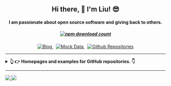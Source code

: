 
<h2 align="center">Hi there, 👋 I'm Liu! 😎</h2>

<h4 align="center">I am passionate about open source software and giving back to others.</h4>

<h5 align="center">
  <a href="https://www.npmjs.com/~og-liu" target="_blank">
    <img alt="npm download count" src="https://img.shields.io/badge/Total%20NPM%20DOWNLOAD-1.5K-231f20?style=for-the-badge&labelColor=bb161b&logo=npm" />
  </a>
</h5>

<p align="center">
  <a href="https://ogliu.com" target="_blank">
    <img alt="Blog" src="https://img.shields.io/badge/ogliu.com-0088f5?style=for-the-badge&labelColor=f0f0f0&logo=rss&logoColor=0088f5" />
  </a>
  <span>&nbsp;</span>
  <a href="https://mock.ogliu.com" target="_blank">
    <img alt="Mock Data" src="https://img.shields.io/badge/mock data-ed4956?style=for-the-badge&logo=javascript&logoColor=ed4956&labelColor=24292e" />
  </a>
  <span>&nbsp;</span>
  <a href="https://github.com/og-liu?tab=repositories" target="_blank">
    <img alt="Github Repositories" src="https://img.shields.io/badge/-repositories-24292e?style=for-the-badge&labelColor=30363c&logo=github" />
  </a>
</p>

---

<details>
  <summary>
    <strong>👆 👉 Homepages and examples for GitHub repositories. 👇<strong>
  </summary>
  <br>

| repositorie | homepage | language | stars | last commit | NPM downloads |
  | --- | --- | --- | --- | --- | --- |
| [vue-awesome-swiper](https://github.com/surmon-china/vue-awesome-swiper) | [`examples`](https://github.surmon.me/vue-awesome-swiper) | [![GitHub top language](https://img.shields.io/github/languages/top/surmon-china/vue-awesome-swiper?style=flat-square)](https://github.com/surmon-china/vue-awesome-swiper) | [![GitHub stars](https://img.shields.io/github/stars/surmon-china/vue-awesome-swiper?style=flat-square)](https://github.com/surmon-china/vue-awesome-swiper/stargazers) | [![GitHub last commit](https://img.shields.io/github/last-commit/surmon-china/vue-awesome-swiper?style=flat-square)](https://github.com/surmon-china/vue-awesome-swiper/commits/master) | [![NPM downloads](https://img.shields.io/npm/dw/vue-awesome-swiper?style=flat-square&amp;label=npm%20downloads)](https://www.npmjs.com/package/vue-awesome-swiper)
| [vue-quill-editor](https://github.com/surmon-china/vue-quill-editor) | [`examples`](https://github.surmon.me/vue-quill-editor) | [![GitHub top language](https://img.shields.io/github/languages/top/surmon-china/vue-quill-editor?style=flat-square)](https://github.com/surmon-china/vue-quill-editor) | [![GitHub stars](https://img.shields.io/github/stars/surmon-china/vue-quill-editor?style=flat-square)](https://github.com/surmon-china/vue-quill-editor/stargazers) | [![GitHub last commit](https://img.shields.io/github/last-commit/surmon-china/vue-quill-editor?style=flat-square)](https://github.com/surmon-china/vue-quill-editor/commits/master) | [![NPM downloads](https://img.shields.io/npm/dw/vue-quill-editor?style=flat-square&amp;label=npm%20downloads)](https://www.npmjs.com/package/vue-quill-editor)
| [vue-video-player](https://github.com/surmon-china/vue-video-player) | [`examples`](https://github.surmon.me/vue-video-player) | [![GitHub top language](https://img.shields.io/github/languages/top/surmon-china/vue-video-player?style=flat-square)](https://github.com/surmon-china/vue-video-player) | [![GitHub stars](https://img.shields.io/github/stars/surmon-china/vue-video-player?style=flat-square)](https://github.com/surmon-china/vue-video-player/stargazers) | [![GitHub last commit](https://img.shields.io/github/last-commit/surmon-china/vue-video-player?style=flat-square)](https://github.com/surmon-china/vue-video-player/commits/master) | [![NPM downloads](https://img.shields.io/npm/dw/vue-video-player?style=flat-square&amp;label=npm%20downloads)](https://www.npmjs.com/package/vue-video-player)
| [vue-codemirror](https://github.com/surmon-china/vue-codemirror) | [`examples`](https://github.surmon.me/vue-codemirror) | [![GitHub top language](https://img.shields.io/github/languages/top/surmon-china/vue-codemirror?style=flat-square)](https://github.com/surmon-china/vue-codemirror) | [![GitHub stars](https://img.shields.io/github/stars/surmon-china/vue-codemirror?style=flat-square)](https://github.com/surmon-china/vue-codemirror/stargazers) | [![GitHub last commit](https://img.shields.io/github/last-commit/surmon-china/vue-codemirror?style=flat-square)](https://github.com/surmon-china/vue-codemirror/commits/master) | [![NPM downloads](https://img.shields.io/npm/dw/vue-codemirror?style=flat-square&amp;label=npm%20downloads)](https://www.npmjs.com/package/vue-codemirror)
| [vue-touch-ripple](https://github.com/surmon-china/vue-touch-ripple) | [`examples`](https://github.surmon.me/vue-touch-ripple) | [![GitHub top language](https://img.shields.io/github/languages/top/surmon-china/vue-touch-ripple?style=flat-square)](https://github.com/surmon-china/vue-touch-ripple) | [![GitHub stars](https://img.shields.io/github/stars/surmon-china/vue-touch-ripple?style=flat-square)](https://github.com/surmon-china/vue-touch-ripple/stargazers) | [![GitHub last commit](https://img.shields.io/github/last-commit/surmon-china/vue-touch-ripple?style=flat-square)](https://github.com/surmon-china/vue-touch-ripple/commits/master) | [![NPM downloads](https://img.shields.io/npm/dw/vue-touch-ripple?style=flat-square&amp;label=npm%20downloads)](https://www.npmjs.com/package/vue-touch-ripple)
| [vue-drag-zone](https://github.com/surmon-china/vue-drag-zone) | [`examples`](https://github.surmon.me/vue-drag-zone) | [![GitHub top language](https://img.shields.io/github/languages/top/surmon-china/vue-drag-zone?style=flat-square)](https://github.com/surmon-china/vue-drag-zone) | [![GitHub stars](https://img.shields.io/github/stars/surmon-china/vue-drag-zone?style=flat-square)](https://github.com/surmon-china/vue-drag-zone/stargazers) | [![GitHub last commit](https://img.shields.io/github/last-commit/surmon-china/vue-drag-zone?style=flat-square)](https://github.com/surmon-china/vue-drag-zone/commits/master) | [![NPM downloads](https://img.shields.io/npm/dw/vue-drag-zone?style=flat-square&amp;label=npm%20downloads)](https://www.npmjs.com/package/vue-drag-zone)
| [ngx-quill-editor](https://github.com/surmon-china/ngx-quill-editor) | [`examples`](https://github.surmon.me/ngx-quill-editor) | [![GitHub top language](https://img.shields.io/github/languages/top/surmon-china/ngx-quill-editor?style=flat-square)](https://github.com/surmon-china/ngx-quill-editor) | [![GitHub stars](https://img.shields.io/github/stars/surmon-china/ngx-quill-editor?style=flat-square)](https://github.com/surmon-china/ngx-quill-editor/stargazers) | [![GitHub last commit](https://img.shields.io/github/last-commit/surmon-china/ngx-quill-editor?style=flat-square)](https://github.com/surmon-china/ngx-quill-editor/commits/master) | [![NPM downloads](https://img.shields.io/npm/dw/ngx-quill-editor?style=flat-square&amp;label=npm%20downloads)](https://www.npmjs.com/package/ngx-quill-editor)
| [simple-netease-cloud-music](https://github.com/surmon-china/simple-netease-cloud-music) | [`online service`](https://surmon.me/music) | [![GitHub top language](https://img.shields.io/github/languages/top/surmon-china/simple-netease-cloud-music?style=flat-square)](https://github.com/surmon-china/simple-netease-cloud-music) | [![GitHub stars](https://img.shields.io/github/stars/surmon-china/simple-netease-cloud-music?style=flat-square)](https://github.com/surmon-china/simple-netease-cloud-music/stargazers) | [![GitHub last commit](https://img.shields.io/github/last-commit/surmon-china/simple-netease-cloud-music?style=flat-square)](https://github.com/surmon-china/simple-netease-cloud-music/commits/master) | [![NPM downloads](https://img.shields.io/npm/dw/simple-netease-cloud-music?style=flat-square&amp;label=npm%20downloads)](https://www.npmjs.com/package/simple-netease-cloud-music)
| [emoji-233333](https://github.com/surmon-china/emoji-233333) | [`examples`](https://github.surmon.me/emoji-233333/dev) | [![GitHub top language](https://img.shields.io/github/languages/top/surmon-china/emoji-233333?style=flat-square)](https://github.com/surmon-china/emoji-233333) | [![GitHub stars](https://img.shields.io/github/stars/surmon-china/emoji-233333?style=flat-square)](https://github.com/surmon-china/emoji-233333/stargazers) | [![GitHub last commit](https://img.shields.io/github/last-commit/surmon-china/emoji-233333?style=flat-square)](https://github.com/surmon-china/emoji-233333/commits/master) | [![NPM downloads](https://img.shields.io/npm/dw/emoji-233333?style=flat-square&amp;label=npm%20downloads)](https://www.npmjs.com/package/emoji-233333)
| [javascript-gobang](https://github.com/surmon-china/javascript-gobang) | [`examples`](https://github.surmon.me/javascript-gobang/gobang.dom.html) | [![GitHub top language](https://img.shields.io/github/languages/top/surmon-china/javascript-gobang?style=flat-square)](https://github.com/surmon-china/javascript-gobang) | [![GitHub stars](https://img.shields.io/github/stars/surmon-china/javascript-gobang?style=flat-square)](https://github.com/surmon-china/javascript-gobang/stargazers) | [![GitHub last commit](https://img.shields.io/github/last-commit/surmon-china/javascript-gobang?style=flat-square)](https://github.com/surmon-china/javascript-gobang/commits/master) | -
| [better-itg-flat-dark-vscode-theme](https://github.com/surmon-china/better-itg-flat-dark-vscode-theme) | [`vscode marketplace`](https://marketplace.visualstudio.com/items?itemName=surmon.theme-better-itg-flat-dark#overview) | [![GitHub top language](https://img.shields.io/github/languages/top/surmon-china/better-itg-flat-dark-vscode-theme?style=flat-square)](https://github.com/surmon-china/better-itg-flat-dark-vscode-theme) | [![GitHub stars](https://img.shields.io/github/stars/surmon-china/better-itg-flat-dark-vscode-theme?style=flat-square)](https://github.com/surmon-china/better-itg-flat-dark-vscode-theme/stargazers) | [![GitHub last commit](https://img.shields.io/github/last-commit/surmon-china/better-itg-flat-dark-vscode-theme?style=flat-square)](https://github.com/surmon-china/better-itg-flat-dark-vscode-theme/commits/master) | -
| [nodepress](https://github.com/surmon-china/nodepress) | [`https://api.surmon.me`](https://api.surmon.me) | [![GitHub top language](https://img.shields.io/github/languages/top/surmon-china/nodepress?style=flat-square)](https://github.com/surmon-china/nodepress) | [![GitHub stars](https://img.shields.io/github/stars/surmon-china/nodepress?style=flat-square)](https://github.com/surmon-china/nodepress/stargazers) | [![GitHub last commit](https://img.shields.io/github/last-commit/surmon-china/nodepress?style=flat-square)](https://github.com/surmon-china/nodepress/commits/master) | -
| [surmon.me](https://github.com/surmon-china/surmon.me) | [`https://surmon.me`](https://surmon.me) | [![GitHub top language](https://img.shields.io/github/languages/top/surmon-china/surmon.me?style=flat-square)](https://github.com/surmon-china/surmon.me) | [![GitHub stars](https://img.shields.io/github/stars/surmon-china/surmon.me?style=flat-square)](https://github.com/surmon-china/surmon.me/stargazers) | [![GitHub last commit](https://img.shields.io/github/last-commit/surmon-china/surmon.me?style=flat-square)](https://github.com/surmon-china/surmon.me/commits/master) | -
| [surmon.me.native](https://github.com/surmon-china/surmon.me.native) | [`download app`](https://surmon.me/app) | [![GitHub top language](https://img.shields.io/github/languages/top/surmon-china/surmon.me.native?style=flat-square)](https://github.com/surmon-china/surmon.me.native) | [![GitHub stars](https://img.shields.io/github/stars/surmon-china/surmon.me.native?style=flat-square)](https://github.com/surmon-china/surmon.me.native/stargazers) | [![GitHub last commit](https://img.shields.io/github/last-commit/surmon-china/surmon.me.native?style=flat-square)](https://github.com/surmon-china/surmon.me.native/commits/master) | -

</details>

---

<div>
  <a href="/" align="left">
    <img src="https://github-readme-stats.vercel.app/api/top-langs/?username=surmon-china&text_color=586069&layout=compact&hide_border=true&bg_color=fff&title_color=0366d6&count_private=true&include_all_commits=true" />
  </a>

  <a href="/" align="right">
    <img src="https://github-readme-stats.vercel.app/api?username=surmon-china&count_private=true&show_icons=true&icon_color=222&title_color=0366d6&text_color=586069&bg_color=fff&hide=issues&hide_border=true&include_all_commits=true" />
  </a>
</div>
